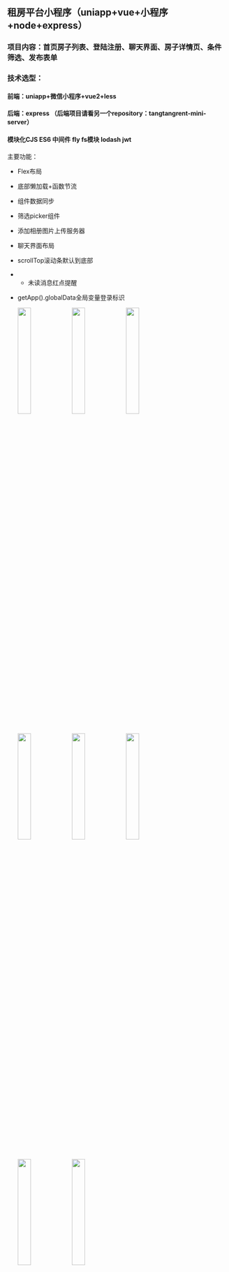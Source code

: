 ## 租房平台小程序（uniapp+vue+小程序+node+express）

### 项目内容：首页房子列表、登陆注册、聊天界面、房子详情页、条件筛选、发布表单

### 技术选型：
#### 前端：uniapp+微信小程序+vue2+less
#### 后端：express （后端项目请看另一个repository：tangtangrent-mini-server）
#### 模块化CJS ES6  中间件 fly  fs模块  lodash  jwt

主要功能：

* Flex布局
* 底部懒加载+函数节流
* 组件数据同步
* 筛选picker组件
* 添加相册图片上传服务器
* 聊天界面布局
* scrollTop滚动条默认到底部
* * 未读消息红点提醒
* getApp().globalData全局变量登录标识

  <img src="https://i-blog.csdnimg.cn/direct/4ed5cb7061e9476588f61abfac3b4d1a.jpeg" width="25%">
  <img src="https://i-blog.csdnimg.cn/direct/b53c729f3e764de094e7ead3acf05a20.jpeg" width="25%">
  <img src="https://i-blog.csdnimg.cn/direct/9b121d136a2e47658eee78ec41f78bf6.jpeg" width="25%">
  <img src="https://i-blog.csdnimg.cn/direct/b7671f8e590c47268985eeacea46e888.jpeg" width="25%">
  <img src="https://i-blog.csdnimg.cn/direct/c78c1101b0bc44a2971cf1919918c7dd.jpeg" width="25%">
  <img src="https://i-blog.csdnimg.cn/direct/1a10fb2d1ab94b71ad813c967d950b92.jpeg" width="25%">
  <img src="https://i-blog.csdnimg.cn/direct/c699f180a3204a5fa10f1735bcef37b4.jpeg" width="25%">
  <img src="https://i-blog.csdnimg.cn/direct/b9e39fcd0bcf4f73accd96af7ba17e89.jpeg" width="25%">